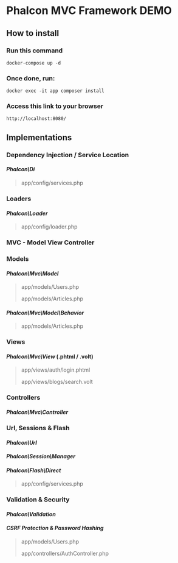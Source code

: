 # Phalcon MVC Framework DEMO

## **How to install**
### Run this command
```
docker-compose up -d
```
### Once done, run:
```
docker exec -it app composer install
```
### Access this link to your browser
```
http://localhost:8080/
```

## **Implementations**
###  Dependency Injection / Service Location
#### ***Phalcon\Di***
> app/config/services.php

### Loaders
#### ***Phalcon\Loader***
> app/config/loader.php
 
### MVC - Model View Controller
### Models
#### ***Phalcon\Mvc\Model***
> app/models/Users.php
> 
> app/models/Articles.php

#### ***Phalcon\Mvc\Model\Behavior***
> app/models/Articles.php

### Views
#### ***Phalcon\Mvc\View*** (.phtml / .volt)
> app/views/auth/login.phtml
> 
> app/views/blogs/search.volt

### Controllers
#### ***Phalcon\Mvc\Controller***

### Url, Sessions & Flash
#### ***Phalcon\Url***
#### ***Phalcon\Session\Manager***
#### ***Phalcon\Flash\Direct***
> app/config/services.php

### Validation & Security
#### ***Phalcon\Validation***
#### ***CSRF Protection & Password Hashing***
> app/models/Users.php
>
> app/controllers/AuthController.php